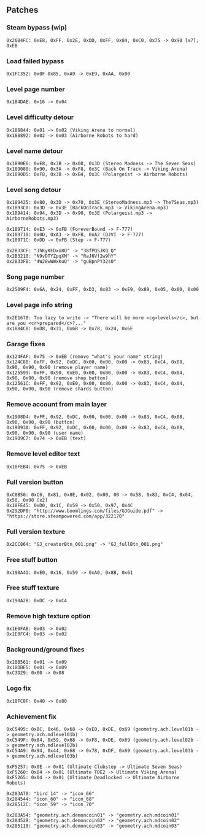 ## Patches
### Steam bypass (wip)
```
0x2604FC: 0xE8, 0xFF, 0x2E, 0xDD, 0xFF, 0x84, 0xC0, 0x75 -> 0x90 [x7], 0xEB
```

### Load failed bypass
```
0x1FC352: 0x0F 0x85, 0xA9 -> 0xE9, 0xAA, 0x00
```

### Level page number
```
0x184DAE: 0x16 -> 0x04
```

### Level difficulty detour
```
0x188844: 0x01 -> 0x02 (Viking Arena to normal)
0x188892: 0x02 -> 0x03 (Airborne Robots to hard)
```

### Level name detour
```
0x1890E6: 0xE8, 0x3B -> 0x08, 0x3D (Stereo Madness -> The Seven Seas)
0x189080: 0x90, 0x3A -> 0xF8, 0x3C (Back On Track -> Viking Arena)
0x1890D5: 0xF8, 0x3B -> 0xB4, 0x3C (Polargeist -> Airborne Robots)
```

### Level song detour
```
0x189425: 0x80, 0x3D -> 0x70, 0x3E (StereoMadness.mp3 -> The7Seas.mp3)
0x1893C0: 0x3D -> 0x3E (BackOnTrack.mp3 -> VikingArena.mp3)
0x189414: 0x94, 0x3D -> 0x90, 0x3E (Polargeist.mp3 -> AirborneRobots.mp3)

0x189714: 0xE3 -> 0xFB (ForeverBound -> F-777)
0x189718: 0x0D, 0xA3 -> 0xFB, 0xA2 (DJVI -> F-777)
0x18971C: 0xDD -> 0xFB (Step -> F-777)

0x2B33CF: "JhKyKEDxo8Q" -> "38fPQ5JKQ_Q"
0x2B3210: "N9vDTYZpqXM" -> "RaJ6Vf2w9hY"
0x2B33FB: "4W28wWWxKuQ" -> "guBpnPY32s0"
```

### Song page number
```
0x2509F4: 0x6A, 0x24, 0xFF, 0xD3, 0x83 -> 0xE9, 0x89, 0x05, 0x00, 0x00
```

### Level page info string
```
0x2E1678: Too lazy to write -> "There will be more <cg>levels</c>, but are you <cr>prepared</c>?..."
0x1884C8: 0xD8, 0x31, 0x6B -> 0x78, 0x24, 0x6E
```

### Garage fixes
```
0x124FAF: 0x75 -> 0xEB (remove "what's your name" string)
0x124C8B: 0xFF, 0x92, 0xDC, 0x00, 0x00, 0x00 -> 0x83, 0xC4, 0x08, 0x90, 0x90, 0x90 (remove player name)
0x125599: 0xFF, 0x90, 0xE0, 0x00, 0x00, 0x00 -> 0x83, 0xC4, 0x04, 0x90, 0x90, 0x90 (remove shop button)
0x12561C: 0xFF, 0x92, 0xE0, 0x00, 0x00, 0x00 -> 0x83, 0xC4, 0x04, 0x90, 0x90, 0x90 (remove shards button)
```

### Remove account from main layer
```
0x1908D4: 0xFF, 0x92, 0xDC, 0x00, 0x00, 0x00 -> 0x83, 0xC4, 0x08, 0x90, 0x90, 0x90 (button)
0x19093A: 0xFF, 0x92, 0xDC, 0x00, 0x00, 0x00 -> 0x83, 0xC4, 0x08, 0x90, 0x90, 0x90 (user name)
0x1909C7: 0x74 -> 0xEB (text)
```

### Remove level editor text
```
0x18FEB4: 0x75 -> 0xEB
```

### Full version button
```
0xC8B50: 0xC6, 0x81, 0x8E, 0x02, 0x00, 00 -> 0x58, 0x83, 0xC4, 0x04, 0x50, 0x90 [x2]
0x18FE45: 0xD0, 0x1C, 0x59 -> 0x50, 0x97, 0x4C
0x292DF0: "http://www.boomlings.com/files/GJGuide.pdf" -> "https://store.steampowered.com/app/322170"
```

### Full version texture
```
0x2CC864: "GJ_creatorBtn_001.png" -> "GJ_fullBtn_001.png"
```

### Free stuff button
```
0x190A41: 0xE0, 0x16, 0x59 -> 0xA0, 0x8B, 0x61
```

### Free stuff texture
```
0x190A2B: 0xDC -> 0xC4
```

### Remove high texture option
```
0x1E0FAB: 0x03 -> 0x02
0x1E0FC4: 0x03 -> 0x02
```

### Background/ground fixes
```
0x18B561: 0x01 -> 0x09
0x18DBE5: 0x01 -> 0x09
0xC3D29: 0x00 -> 0x08
```

### Logo fix
```
0x18FC8F: 0x40 -> 0x80
```

### Achievement fix
```
0xC5495: 0xBC, 0x46, 0x68 -> 0xE0, 0xDE, 0x69 (geometry.ach.level01b -> geometry.ach.mdlevel01b)
0xC549F: 0x04, 0x59, 0x68 -> 0xF8, 0xDE, 0x69 (geometry.ach.level02b -> geometry.ach.mdlevel02b)
0xC54A9: 0x94, 0x44, 0x68 -> 0x78, 0xDF, 0x69 (geometry.ach.level03b -> geometry.ach.mdlevel03b)

0xF5257: 0x0E -> 0x01 (Ultimate Clubstep -> Ultimate Seven Seas)
0xF5260: 0x04 -> 0x01 (Ultimate TOE2 -> Ultimate Viking Arena)
0xF5265: 0x04 -> 0x01 (Ultimate Deadlocked -> Ultimate Airborne Robots)

0x283A70: "bird_14" -> "icon_66"
0x284544: "icon_60" -> "icon_68"
0x28512C: "icon_59" -> "icon_70"

0x283A54: "geometry.ach.demoncoin01" -> "geometry.ach.mdcoin01"
0x284528: "geometry.ach.demoncoin02" -> "geometry.ach.mdcoin02"
0x285110: "geometry.ach.demoncoin03" -> "geometry.ach.mdcoin03"
```